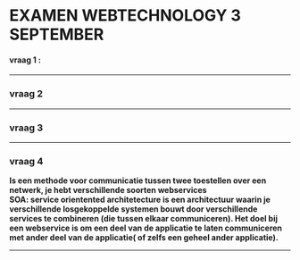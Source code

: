 # EXAMEN WEBTECHNOLOGY 3 SEPTEMBER

#### vraag 1 : ###

----
### vraag 2 ###

---
### vraag 3 ###

---
### vraag 4 ###
__Is een methode voor communicatie tussen twee toestellen over een netwerk, je hebt verschillende soorten webservices  
SOA: service orientented architetecture is een architectuur waarin je verschillende losgekoppelde systemen bouwt door verschillende services te combineren (die tussen elkaar communiceren). Het doel bij een webservice is om een deel van de applicatie te laten communiceren met ander deel van de applicatie( of zelfs een geheel ander applicatie).__

---